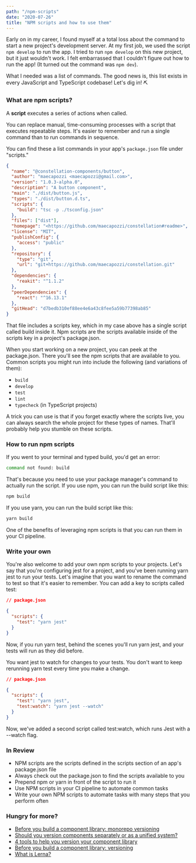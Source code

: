 ```yaml
---
path: "/npm-scripts"
date: "2020-07-26"
title: "NPM scripts and how to use them"
---
```


Early on in my career, I found myself at a total loss about the command to start a new project's development server. At my first job, we used the script `npm develop` to run the app. I tried to run `npm develop` on this new project, but it just wouldn't work. I felt embarrassed that I couldn't figure out how to run the app! (It turned out the command was `npm dev`).

What I needed was a list of commands. The good news is, this list exists in every JavaScript and TypeScript codebase! Let's dig in! ⛏️

### **What are npm scripts?**

A **script** executes a series of actions when called.

You can replace manual, time-consuming processes with a script that executes repeatable steps. It's easier to remember and run a single command than to run commands in sequence.

You can find these a list commands in your app's `package.json` file under "scripts."

```json
{
  "name": "@constellation-components/button",
  "author": "maecapozzi <maecapozzi@gmail.com>",
  "version": "1.0.3-alpha.0",
  "description": "A button component",
  "main": "./dist/button.js",
  "types": "./dist/button.d.ts",
  "scripts": {
    "build": "tsc -p ./tsconfig.json"
  },
  "files": ["dist"],
  "homepage": "<https://github.com/maecapozzi/constellation#readme>",
  "license": "MIT",
  "publishConfig": {
    "access": "public"
  },
  "repository": {
    "type": "git",
    "url": "git+https://github.com/maecapozzi/constellation.git"
  },
  "dependencies": {
    "reakit": "^1.1.2"
  },
  "peerDependencies": {
    "react": "^16.13.1"
  },
  "gitHead": "d7bedb310ef88ee4e6a43c8fee5a59b77398ab85"
}
```

That file includes a scripts key, which in my case above has a single script called build inside it. Npm scripts are the scripts available inside of the scripts key in a project's package.json.

When you start working on a new project, you can peek at the package.json. There you'll see the npm scripts that are available to you. Common scripts you might run into include the following (and variations of them):

- `build`
- `develop`
- `test`
- `lint`
- `typecheck` (in TypeScript projects)

A trick you can use is that if you forget exactly where the scripts live, you can always search the whole project for these types of names. That'll probably help you stumble on these scripts.

### **How to run npm scripts**

If you went to your terminal and typed build, you'd get an error:

```bash
command not found: build

```

That's because you need to use your package manager's command to actually run the script. If you use npm, you can run the build script like this:

```bash
npm build

```

If you use yarn, you can run the build script like this:

```bash
yarn build

```

One of the benefits of leveraging npm scripts is that you can run them in your CI pipeline.

### **Write your own**

You're also welcome to add your own npm scripts to your projects. Let's say that you're configuring jest for a project, and you've been running yarn jest to run your tests. Let's imagine that you want to rename the command to test so that it's easier to remember. You can add a key to scripts called test:

```json
// package.json

{
  "scripts": {
    "test": "yarn jest"
  }
}
```

Now, if you run yarn test, behind the scenes you'll run yarn jest, and your tests will run as they did before.

You want jest to watch for changes to your tests. You don't want to keep rerunning yarn test every time you make a change.

```json
// package.json

{
  "scripts": {
    "test": "yarn jest",
    "test:watch": "yarn jest --watch"
  }
}
```

Now, we've added a second script called test:watch, which runs Jest with a --watch flag.

### **In Review**

- NPM scripts are the scripts defined in the scripts section of an app's package.json file
- Always check out the package.json to find the scripts available to you
- Prepend npm or yarn in front of the script to run it
- Use NPM scripts in your CI pipeline to automate common tasks
- Write your own NPM scripts to automate tasks with many steps that you perform often

### **Hungry for more?**

- [Before you build a component library: monorepo versioning](https://maecapozzi.com/lerna-monorepo-versioning)
- [Should you version components separately or as a unified system?](https://maecapozzi.com/version-bundling)
- [4 tools to help you version your component library](https://maecapozzi.com/4-tools-to-help-you-version-your-component-library)
- [Before you build a component library: versioning](https://maecapozzi.com/library-versioning)
- [What is Lerna?](https://maecapozzi.com/what-is-lerna)
